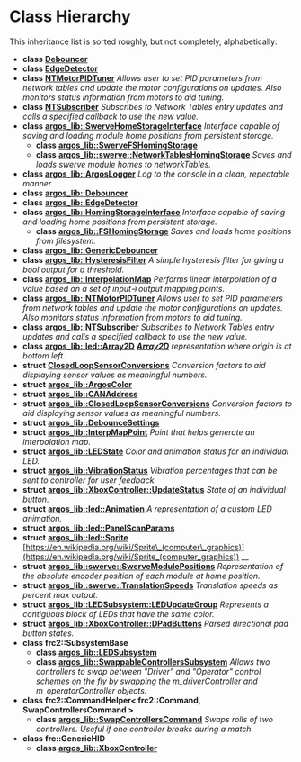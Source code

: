 
# Class Hierarchy

This inheritance list is sorted roughly, but not completely, alphabetically:


* **class** [**Debouncer**](class_debouncer.md) 
* **class** [**EdgeDetector**](class_edge_detector.md) 
* **class** [**NTMotorPIDTuner**](class_n_t_motor_p_i_d_tuner.md) _Allows user to set PID parameters from network tables and update the motor configurations on updates. Also monitors status information from motors to aid tuning._ 
* **class** [**NTSubscriber**](class_n_t_subscriber.md) _Subscribes to Network Tables entry updates and calls a specified callback to use the new value._ 
* **class** [**argos\_lib::SwerveHomeStorageInterface**](classargos__lib_1_1_swerve_home_storage_interface.md) _Interface capable of saving and loading module home positions from persistent storage._     
    * **class** [**argos\_lib::SwerveFSHomingStorage**](classargos__lib_1_1_swerve_f_s_homing_storage.md) 
    * **class** [**argos\_lib::swerve::NetworkTablesHomingStorage**](classargos__lib_1_1swerve_1_1_network_tables_homing_storage.md) _Saves and loads swerve module homes to networkTables._ 
* **class** [**argos\_lib::ArgosLogger**](classargos__lib_1_1_argos_logger.md) _Log to the console in a clean, repeatable manner._ 
* **class** [**argos\_lib::Debouncer**](classargos__lib_1_1_debouncer.md) 
* **class** [**argos\_lib::EdgeDetector**](classargos__lib_1_1_edge_detector.md) 
* **class** [**argos\_lib::HomingStorageInterface**](classargos__lib_1_1_homing_storage_interface.md) _Interface capable of saving and loading home positions from persistent storage._     
    * **class** [**argos\_lib::FSHomingStorage**](classargos__lib_1_1_f_s_homing_storage.md) _Saves and loads home positions from filesystem._ 
* **class** [**argos\_lib::GenericDebouncer**](classargos__lib_1_1_generic_debouncer.md) 
* **class** [**argos\_lib::HysteresisFilter**](classargos__lib_1_1_hysteresis_filter.md) _A simple hysteresis filter for giving a bool output for a threshold._ 
* **class** [**argos\_lib::InterpolationMap**](classargos__lib_1_1_interpolation_map.md) _Performs linear interpolation of a value based on a set of input-&gt;output mapping points._ 
* **class** [**argos\_lib::NTMotorPIDTuner**](classargos__lib_1_1_n_t_motor_p_i_d_tuner.md) _Allows user to set PID parameters from network tables and update the motor configurations on updates. Also monitors status information from motors to aid tuning._ 
* **class** [**argos\_lib::NTSubscriber**](classargos__lib_1_1_n_t_subscriber.md) _Subscribes to Network Tables entry updates and calls a specified callback to use the new value._ 
* **class** [**argos\_lib::led::Array2D**](classargos__lib_1_1led_1_1_array2_d.md) [_**Array2D**_](classargos__lib_1_1led_1_1_array2_d.md) _representation where origin is at bottom left._
* **struct** [**ClosedLoopSensorConversions**](struct_closed_loop_sensor_conversions.md) _Conversion factors to aid displaying sensor values as meaningful numbers._ 
* **struct** [**argos\_lib::ArgosColor**](structargos__lib_1_1_argos_color.md) 
* **struct** [**argos\_lib::CANAddress**](structargos__lib_1_1_c_a_n_address.md) 
* **struct** [**argos\_lib::ClosedLoopSensorConversions**](structargos__lib_1_1_closed_loop_sensor_conversions.md) _Conversion factors to aid displaying sensor values as meaningful numbers._ 
* **struct** [**argos\_lib::DebounceSettings**](structargos__lib_1_1_debounce_settings.md) 
* **struct** [**argos\_lib::InterpMapPoint**](structargos__lib_1_1_interp_map_point.md) _Point that helps generate an interpolation map._ 
* **struct** [**argos\_lib::LEDState**](structargos__lib_1_1_l_e_d_state.md) _Color and animation status for an individual LED._ 
* **struct** [**argos\_lib::VibrationStatus**](structargos__lib_1_1_vibration_status.md) _Vibration percentages that can be sent to controller for user feedback._ 
* **struct** [**argos\_lib::XboxController::UpdateStatus**](structargos__lib_1_1_xbox_controller_1_1_update_status.md) _State of an individual button._ 
* **struct** [**argos\_lib::led::Animation**](structargos__lib_1_1led_1_1_animation.md) _A representation of a custom LED animation._ 
* **struct** [**argos\_lib::led::PanelScanParams**](structargos__lib_1_1led_1_1_panel_scan_params.md) 
* **struct** [**argos\_lib::led::Sprite**](structargos__lib_1_1led_1_1_sprite.md) [https://en.wikipedia.org/wiki/Sprite\_(computer\_graphics)](https://en.wikipedia.org/wiki/Sprite_(computer_graphics)) __
* **struct** [**argos\_lib::swerve::SwerveModulePositions**](structargos__lib_1_1swerve_1_1_swerve_module_positions.md) _Representation of the absolute encoder position of each module at home position._ 
* **struct** [**argos\_lib::swerve::TranslationSpeeds**](structargos__lib_1_1swerve_1_1_translation_speeds.md) _Translation speeds as percent max output._ 
* **struct** [**argos\_lib::LEDSubsystem::LEDUpdateGroup**](structargos__lib_1_1_l_e_d_subsystem_1_1_l_e_d_update_group.md) _Represents a contiguous block of LEDs that have the same color._ 
* **struct** [**argos\_lib::XboxController::DPadButtons**](structargos__lib_1_1_xbox_controller_1_1_d_pad_buttons.md) _Parsed directional pad button states._ 
* **class** **frc2::SubsystemBase**    
    * **class** [**argos\_lib::LEDSubsystem**](classargos__lib_1_1_l_e_d_subsystem.md) 
    * **class** [**argos\_lib::SwappableControllersSubsystem**](classargos__lib_1_1_swappable_controllers_subsystem.md) _Allows two controllers to swap between "Driver" and "Operator" control schemes on the fly by swapping the m\_driverController and m\_operatorController objects._ 
* **class** **frc2::CommandHelper< frc2::Command, SwapControllersCommand >**    
    * **class** [**argos\_lib::SwapControllersCommand**](classargos__lib_1_1_swap_controllers_command.md) _Swaps rolls of two controllers. Useful if one controller breaks during a match._ 
* **class** **frc::GenericHID**    
    * **class** [**argos\_lib::XboxController**](classargos__lib_1_1_xbox_controller.md) 

